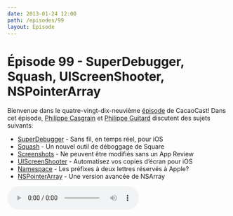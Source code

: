 ```yaml
---
date: 2013-01-24 12:00
path: /episodes/99
layout: Episode
---
```

# Épisode 99 - SuperDebugger, Squash, UIScreenShooter, NSPointerArray
<p>Bienvenue dans le quatre-vingt-dix-neuvième <a href="https://archive.org/download/cacaocast/cacaocast_99.mp3" title="CacaoCast Episode 99">épisode</a> de CacaoCast! Dans cet épisode, <a href="http://www.twitter.com/philippec" title="Philippe Casgrain sur Twitter">Philippe Casgrain</a> et <a href="http://www.twitter.com/philippeguitard" title="Philippe Guitard sur Twitter">Philippe Guitard</a> discutent des sujets suivants:</p>
<ul><li><a href="http://shopify.github.com/superdb/" title="SuperDebugger">SuperDebugger</a> - Sans fil, en temps réel, pour iOS</li>
<li><a href="http://squash.io" title="Squash">Squash</a> - Un nouvel outil de déboggage de Square</li>
<li><a href="https://developer.apple.com/news/index.php?id=1092013a" title="Screenshots">Screenshots</a> - Ne peuvent être modifiés sans un App Review</li>
<li><a href="http://cocoamanifest.net/articles/2013/01/ui-screen-shooter.html" title="UIScreenShooter">UIScreenShooter</a> - Automatisez vos copies d’écran pour iOS</li>
<li><a href="http://developer.apple.com/library/ios/#documentation/cocoa/conceptual/ProgrammingWithObjectiveC/Conventions/Conventions.html" title="Namespace">Namespace</a> - Les préfixes à deux lettres réservés à Apple?</li>
<li><a href="https://developer.apple.com/library/mac/#documentation/Cocoa/Conceptual/Collections/Articles/Arrays.html#//apple_ref/doc/uid/20000132-SW13" title="NSPointerArray">NSPointerArray</a> - Une version avancée de NSArray</li>
</ul>
<p><audio controls><source src="https://archive.org/download/cacaocast/cacaocast_99.mp3" type="audio/mpeg"><source src="https://archive.org/download/cacaocast/cacaocast_99.mp3" type="audio/mp4">Votre navigateur ne supporte pas l'élément audio / Your browser does not support the audio element.</audio></p>
